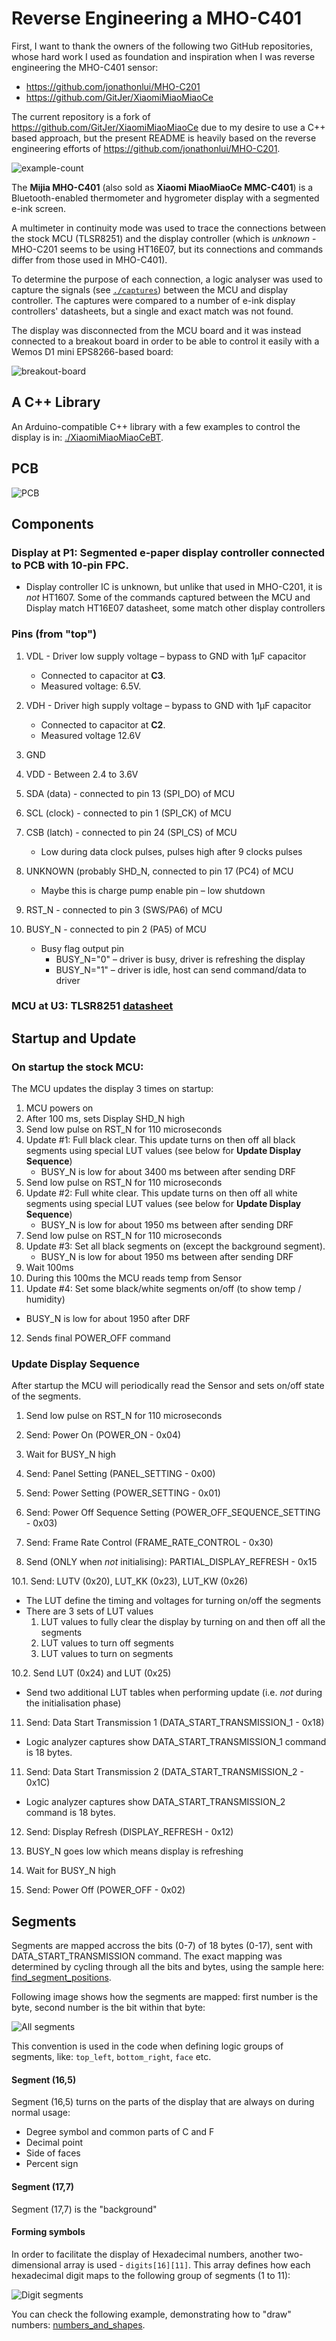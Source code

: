 # Reverse Engineering a MHO-C401

First, I want to thank the owners of the following two GitHub repositories, whose hard work I used as foundation and inspiration when I was reverse engineering the MHO-C401 sensor:

* https://github.com/jonathonlui/MHO-C201
* https://github.com/GitJer/XiaomiMiaoMiaoCe

The current repository is a fork of https://github.com/GitJer/XiaomiMiaoMiaoCe due to my desire to use a C++ based approach, but the present README is heavily based on the reverse engineering efforts of https://github.com/jonathonlui/MHO-C201.

![example-count](media/MHO-C401-epd-screen-demo.gif)

The **Mijia MHO-C401** (also sold as  **Xiaomi MiaoMiaoCe MMC-C401**) is a Bluetooth-enabled thermometer and hygrometer display with a segmented e-ink screen.

A multimeter in continuity mode was used to trace the connections between the stock MCU (TLSR8251) and the display controller (which is *unknown* - MHO-C201 seems to be using HT16E07, but its connections and commands differ from those used in MHO-C401).

To determine the purpose of each connection, a logic analyser was used to capture the signals (see [`./captures`](./captures)) between the MCU and display controller. The captures were compared to a number of e-ink display controllers' datasheets, but a single and exact match was not found.

The display was disconnected from the MCU board and it was instead connected to a breakout board in order to be able to control it easily with a Wemos D1 mini EPS8266-based board:

![breakout-board](media/breakout_board.jpg)

## A C++ Library

An Arduino-compatible C++ library with a few examples to control the display is in: [./XiaomiMiaoMiaoCeBT](./XiaomiMiaoMiaoCeBT).

## PCB
![PCB](media/PCB.jpg)

## Components

### **Display** at **P1**: Segmented e-paper display controller connected to PCB with 10-pin FPC.

  - Display controller IC is unknown, but unlike that used in MHO-C201, it is *not* HT1607. Some of the commands captured between the MCU and Display match HT16E07 datasheet, some match other display controllers 

### Pins (from "top")

1. VDL - Driver low supply voltage – bypass to GND with 1μF capacitor
    - Connected to capacitor at **C3**.
    - Measured voltage: 6.5V.
       
2. VDH - Driver high supply voltage – bypass to GND with 1μF capacitor
    - Connected to capacitor at **C2**.
    - Measured voltage 12.6V
       
3. GND

4. VDD - Between 2.4 to 3.6V

5. SDA (data) - connected to pin 13 (SPI_DO) of MCU 

6. SCL (clock) - connected to pin 1 (SPI_CK) of MCU

7. CSB (latch) - connected to pin 24 (SPI_CS) of MCU 
    - Low during data clock pulses, pulses high after 9 clocks pulses
  
8. UNKNOWN (probably SHD_N, connected to pin 17 (PC4) of MCU
    - Maybe this is charge pump enable pin – low shutdown
  
9. RST_N - connected to pin 3 (SWS/PA6) of MCU

10. BUSY_N - connected to pin 2 (PA5) of MCU 
    - Busy flag output pin
      - BUSY_N="0" – driver is busy, driver is refreshing the display
      - BUSY_N="1" – driver is idle, host can send command/data to driver


### **MCU** at **U3**: TLSR8251 [datasheet](http://wiki.telink-semi.cn/doc/ds/DS_TLSR8251-E_Datasheet%20for%20Telink%20BLE+IEEE802.15.4%20Multi-Standard%20Wireless%20SoC%20TLSR8251.pdf)

## Startup and Update

### On startup the stock MCU:

The MCU updates the display 3 times on startup:

1. MCU powers on
2. After 100 ms, sets Display SHD_N high
3. Send low pulse on RST_N for 110 microseconds
4. Update #1: Full black clear. This update turns on then off all black segments using special LUT values (see below for **Update Display Sequence**)
   - BUSY_N is low for about 3400 ms between after sending DRF
5. Send low pulse on RST_N for 110 microseconds
6. Update #2: Full white clear. This update turns on then off all white segments using special LUT values (see below for **Update Display Sequence**)
   - BUSY_N is low for about 1950 ms between after sending DRF
7. Send low pulse on RST_N for 110 microseconds
8. Update #3: Set all black segments on (except the background segment).
   - BUSY_N is low for about 1950 ms between after sending DRF
9. Wait 100ms
10. During this 100ms the MCU reads temp from Sensor
11. Update #4: Set some black/white segments on/off (to show temp / humidity)
   - BUSY_N is low for about 1950 after DRF
12. Sends final POWER_OFF command

### Update Display Sequence

After startup the MCU will periodically read the Sensor and sets on/off state of the segments.

1. Send low pulse on RST_N for 110 microseconds

3. Send: Power On (POWER_ON - 0x04)

4. Wait for BUSY_N high

5. Send: Panel Setting (PANEL_SETTING - 0x00)

6. Send: Power Setting (POWER_SETTING - 0x01)

7. Send: Power Off Sequence Setting (POWER_OFF_SEQUENCE_SETTING - 0x03)

8. Send: Frame Rate Control (FRAME_RATE_CONTROL - 0x30)

9. Send (ONLY when *not* initialising): PARTIAL_DISPLAY_REFRESH - 0x15

10.1. Send: LUTV (0x20), LUT_KK (0x23), LUT_KW (0x26)

  - The LUT define the timing and voltages for turning on/off the segments
  - There are 3 sets of LUT values
     1. LUT values to fully clear the display by turning on and then off all the segments
     2. LUT values to turn off segments
     3. LUT values to turn on segments

10.2. Send LUT (0x24) and LUT (0x25)

  - Send two additional LUT tables when performing update (i.e. *not* during the initialisation phase)

11. Send: Data Start Transmission 1 (DATA_START_TRANSMISSION_1 - 0x18)

  - Logic analyzer captures show DATA_START_TRANSMISSION_1 command is 18 bytes. 

11. Send: Data Start Transmission 2 (DATA_START_TRANSMISSION_2 - 0x1C)
  
  - Logic analyzer captures show DATA_START_TRANSMISSION_2 command is 18 bytes.

12. Send: Display Refresh (DISPLAY_REFRESH - 0x12)

13. BUSY_N goes low which means display is refreshing

14. Wait for BUSY_N high

15. Send: Power Off (POWER_OFF - 0x02)

## Segments

Segments are mapped accross the bits (0-7) of 18 bytes (0-17), sent with DATA_START_TRANSMISSION command. The exact mapping was determined by cycling through all the bits and bytes, using the sample here: [find_segment_positions](./XiaomiMiaoMiaoCeBT/examples/find_segment_positions).

Following image shows how the segments are mapped: first number is the byte, second number is the bit within that byte:

![All segments](media/all_segments.png)

This convention is used in the code when defining logic groups of segments, like: `top_left`, `bottom_right`, `face` etc.

#### Segment (16,5)

Segment (16,5) turns on the parts of the display that are always on during normal usage:

- Degree symbol and common parts of C and F
- Decimal point
- Side of faces
- Percent sign

#### Segment (17,7)

Segment (17,7) is the "background"

#### Forming symbols

In order to facilitate the display of Hexadecimal numbers, another two-dimensional array is used - `digits[16][11]`. This array defines how each hexadecimal digit maps to the following group of segments (1 to 11):

![Digit segments](media/digit_segments.png)

You can check the following example, demonstrating how to "draw" numbers: [numbers_and_shapes](./XiaomiMiaoMiaoCeBT/examples/numbers_and_shapes).
